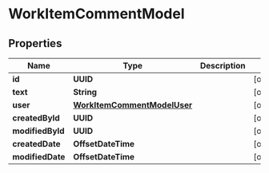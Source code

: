 

# WorkItemCommentModel


## Properties

| Name | Type | Description | Notes |
|------------ | ------------- | ------------- | -------------|
|**id** | **UUID** |  |  [optional] |
|**text** | **String** |  |  [optional] |
|**user** | [**WorkItemCommentModelUser**](WorkItemCommentModelUser.md) |  |  [optional] |
|**createdById** | **UUID** |  |  [optional] |
|**modifiedById** | **UUID** |  |  [optional] |
|**createdDate** | **OffsetDateTime** |  |  [optional] |
|**modifiedDate** | **OffsetDateTime** |  |  [optional] |



